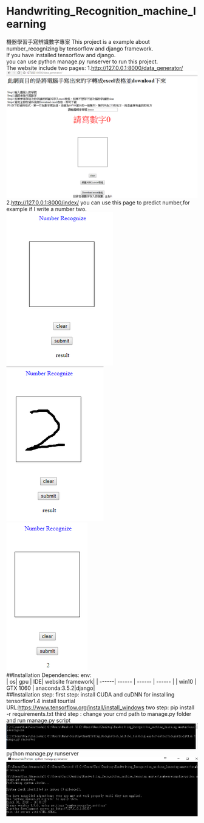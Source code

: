 # Handwriting_Recognition_machine_learning
機器學習手寫辨識數字專案
This project is a example about number_recognizing by tensorflow and django framework.<br>
If you have installed tensorflow and django.<br>
you can use python manage.py runserver to run this project.<br>
The website include two pages:
1.http://127.0.0.1:8000/data_generator/
![](readmepics/data_generator_page.PNG)
2.http://127.0.0.1:8000/index/
you can use this page to predict number,for example if I write a number two.<br>
![](readmepics/predictpage.PNG)
<br>
![](readmepics/example.PNG)
<br>
![](readmepics/result.PNG)
<br>
##Installation Dependencies:
env:<br>
| os| gpu | IDE|  website framework|
| ------| ------ | ------ | ------ |
| win10 | GTX 1060 | anaconda:3.5.2|django|
<br>
##Installation step:
first step: install CUDA and cuDNN for installing tensorflow1.4
install tourtial URL:https://www.tensorflow.org/install/install_windows
two step: pip install -r requirements.txt
third step : change your cmd path to manage.py folder and run manage.py script
![](readmepics/cmd_runserver.PNG)
python manage.py runserver
![](readmepics/success_local_web.PNG)
